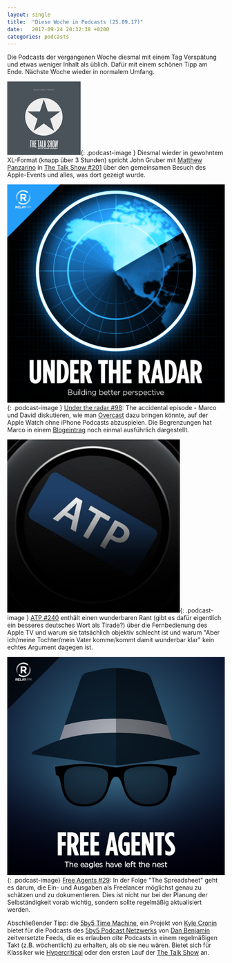 ```yaml
---
layout: single
title:  "Diese Woche in Podcasts (25.09.17)"
date:   2017-09-24 20:32:38 +0200
categories: podcasts
---
```


Die Podcasts der vergangenen Woche diesmal mit einem Tag Versp&auml;tung und etwas weniger Inhalt als &uuml;blich. Dafür mit einem sch&ouml;nen Tipp am Ende. N&auml;chste Woche wieder in normalem Umfang.

![The Talk Show](/assets/images/talkshow_170x170bb.jpg){: .podcast-image } Diesmal wieder in gewohntem XL-Format (knapp über 3 Stunden) spricht John Gruber mit [Matthew Panzarino][panzer] in [The Talk Show #201][talk201] &uuml;ber den gemeinsamen Besuch des Apple-Events und alles, was dort gezeigt wurde.

![Under The Radar](/assets/images/radar_artwork.png){: .podcast-image } [Under the radar #98][rad98]: The accidental episode - Marco und David diskutieren, wie man [Overcast][overcast] dazu bringen k&ouml;nnte, auf der Apple Watch ohne iPhone Podcasts abzuspielen. Die Begrenzungen hat Marco in einem [Blogeintrag][marco_watchos] noch einmal ausf&uuml;hrlich dargestellt.

![ATP](/assets/images/atp_400x400.jpg){: .podcast-image } [ATP #240][atp240] enth&auml;lt einen wunderbaren Rant (gibt es daf&uuml;r eigentlich ein besseres deutsches Wort als Tirade?) &uuml;ber die Fernbedienung des Apple TV und warum sie tats&auml;chlich objektiv schlecht ist und warum "Aber ich/meine Tochter/mein Vater komme/kommt damit wunderbar klar" kein echtes Argument dagegen ist. 

![Free Agents](/assets/images/freeagents_artwork.png.jpg){: .podcast-image} [Free Agents #29][free29]: In der Folge "The Spreadsheet" geht es darum, die Ein- und Ausgaben als Freelancer m&ouml;glichst genau zu sch&auml;tzen und zu dokumentieren. Dies ist nicht nur bei der Planung der Selbst&auml;ndigkeit vorab wichtig, sondern sollte regelm&auml;&szlig;ig aktualisiert werden. 

Abschlie&szlig;ender Tipp: die [5by5 Time Machine](http://5by5timemachine.com), ein Projekt von [Kyle Cronin](http://kylecronin.me) bietet f&uuml;r die Podcasts des [5by5 Podcast Netzwerks](http://5by5.tv) von [Dan Benjamin](https://twitter.com/danbenjamin) zeitversetzte Feeds, die es erlauben _alte_ Podcasts in einem regelm&auml;&szlig;igen Takt (z.B. w&ouml;chentlich) zu erhalten, als ob sie neu w&auml;ren. Bietet sich für Klassiker wie [Hypercritical](http://5by5.tv/hypercritical) oder den ersten Lauf der [The Talk Show](http://5by5.tv/talkshow) an. 

[talk201]: https://daringfireball.net/thetalkshow/2017/09/18/ep-201
[rad98]: https://www.relay.fm/radar/98
[atp240]: http://atp.fm/episodes/240
[free29]: https://www.relay.fm/freeagents/29

[overcast]: https://overcast.fm/
[marco_watchos]: https://marco.org/2017/09/24/what-watch-podcast-apps-need
[panzer]: https://twitter.com/panzer